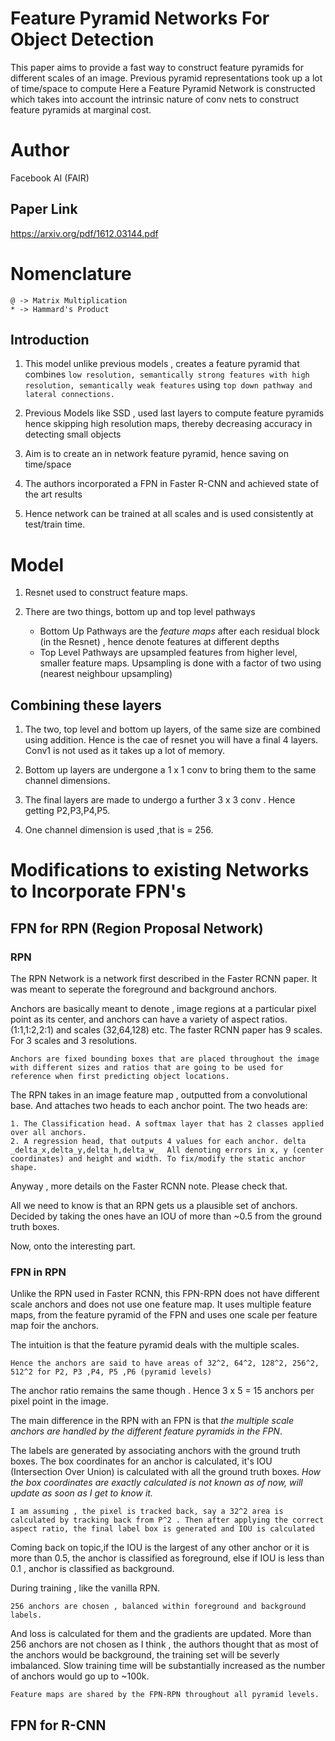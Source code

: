 # Feature Pyramid Networks For Object Detection

This paper aims to provide a fast way to construct feature pyramids for different scales of an image. Previous pyramid representations took up a lot of time/space to compute
Here a Feature Pyramid Network is constructed which takes into account the intrinsic nature of conv nets to construct feature pyramids at marginal cost.


# Author 
Facebook AI (FAIR) 

## Paper Link
https://arxiv.org/pdf/1612.03144.pdf

# Nomenclature

```
@ -> Matrix Multiplication
* -> Hammard's Product
```

## Introduction

1. This model unlike previous models , creates a feature pyramid that combines ```low resolution, semantically strong features with
high resolution, semantically weak features``` using ```top down pathway and lateral connections.```

2. Previous Models like SSD , used last layers to compute feature pyramids hence skipping high resolution maps, thereby decreasing accuracy in detecting small objects

3. Aim is to create an in network feature pyramid, hence saving on time/space

4. The authors incorporated a FPN in Faster R-CNN and achieved state of the art results

5. Hence network can be trained at all scales and is used consistently at test/train time.

# Model

1. Resnet used to construct feature maps.

2. There are two things, bottom up and top level pathways
    * Bottom Up Pathways are the *feature maps* after each residual block (in the Resnet) , hence denote features at different depths
    * Top Level Pathways are upsampled features from higher level, smaller feature maps. Upsampling is done with a factor of two using (nearest neighbour upsampling)

## Combining these layers

1. The two, top level and bottom up layers, of the same size are combined using addition. Hence is the cae of resnet you will have a final 4 layers. Conv1 is not used as it takes up a lot of memory.

2. Bottom up layers are undergone a 1 x 1 conv to bring them to the same channel dimensions.

3. The final layers are made to undergo a further 3 x 3 conv . Hence getting P2,P3,P4,P5.

4. One channel dimension is used ,that is = 256.

# Modifications to existing Networks to Incorporate FPN's

## FPN for RPN (Region Proposal Network)

### RPN

The RPN Network is a network first described in the Faster RCNN paper. It was meant to seperate the foreground and background anchors. 

Anchors are basically meant to denote , image regions at a particular pixel point as its center, and anchors can have a variety of aspect ratios. (1:1,1:2,2:1) and scales (32,64,128) etc. The faster RCNN paper has 9 scales. For 3 scales and 3 resolutions.
```
Anchors are fixed bounding boxes that are placed throughout the image with different sizes and ratios that are going to be used for reference when first predicting object locations.
```
The RPN takes in an image feature map , outputted from a convolutional base. And attaches two heads to each anchor point. The two heads are:

```
1. The Classification head. A softmax layer that has 2 classes applied over all anchors.
2. A regression head, that outputs 4 values for each anchor. delta _delta_x,delta_y,delta_h,delta_w_  All denoting errors in x, y (center coordinates) and height and width. To fix/modify the static anchor shape.
```

Anyway , more details on the Faster RCNN note. Please check that. 

All we need to know is that an RPN gets us a plausible set of anchors. Decided by taking the ones have an IOU of more than ~0.5 from the ground truth boxes.

Now, onto the interesting part.

### FPN in RPN

Unlike the RPN used in Faster RCNN, this FPN-RPN does not have different scale anchors and does not use one feature map. 
It uses multiple feature maps, from the feature pyramid of the FPN and uses one scale per feature map foir the anchors.

The intuition is that the feature pyramid deals with the multiple scales. 
```
Hence the anchors are said to have areas of 32^2, 64^2, 128^2, 256^2, 512^2 for P2, P3 ,P4, P5 ,P6 (pyramid levels)
```

The anchor ratio remains the same though . Hence 3 x 5 = 15 anchors per pixel point in the image.

The main difference in the RPN with an FPN is that *the multiple scale anchors are handled by the different feature pyramids in the FPN*. 


The labels are generated by associating anchors with the ground truth boxes. The box coordinates for an anchor is calculated, it's IOU (Intersection Over Union) is calculated with all the ground truth boxes. _How the box coordinates are exactly calculated is not known as of now, will update as soon as I get to know it._ 

```
I am assuming , the pixel is tracked back, say a 32^2 area is calculated by tracking back from P^2 . Then after applying the correct aspect ratio, the final label box is generated and IOU is calculated
```

Coming back on topic,if the IOU is the largest of any other anchor or it is more than 0.5, the anchor is classified as foreground, else if IOU is less than 0.1 , anchor is classified as background.

During training , like the vanilla RPN. 
```
256 anchors are chosen , balanced within foreground and background labels.
```
And loss is calculated for them and the gradients are updated. More than 256 anchors are not chosen as I think , the authors thought that as most of the anchors would be background, the training set will be severly imbalanced. Slow training time will be substantially increased as the number of anchors would go up to ~100k.

```
Feature maps are shared by the FPN-RPN throughout all pyramid levels.
```
## FPN for R-CNN

